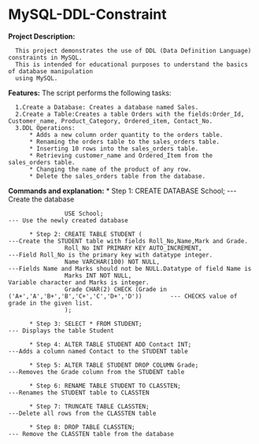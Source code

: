 # MySQL-DDL-Constraint

**Project Description:**
      
      This project demonstrates the use of DDL (Data Definition Language) constraints in MySQL. 
      This is intended for educational purposes to understand the basics of database manipulation 
      using MySQL.

**Features:**
      The script performs the following tasks:

      1.Create a Database: Creates a database named Sales.
      2.Create a Table:Creates a table Orders with the fields:Order_Id, Customer_name, Product_Category, Ordered_item, Contact_No.
      3.DDL Operations:
          * Adds a new column order quantity to the orders table.
          * Renaming the orders table to the sales_orders table.
          * Inserting 10 rows into the sales_orders table.
          * Retrieving customer_name and Ordered_Item from the sales_orders table.
          * Changing the name of the product of any row. 
          * Delete the sales_orders table from the database.
          
**Commands and explanation:**
          * Step 1: CREATE DATABASE School;                                                     ---Create the database
                  
                    USE School;                                                                 --- Use the newly created database

          * Step 2: CREATE TABLE STUDENT (                                                      ---Create the STUDENT table with fields Roll_No,Name,Mark and Grade.
                    Roll_No INT PRIMARY KEY AUTO_INCREMENT,                                     ---Field Roll_No is the primary key with datatype integer.
                    Name VARCHAR(100) NOT NULL,                                                 ---Fields Name and Marks should not be NULL.Datatype of field Name is
                    Marks INT NOT NULL,                                                            Variable character and Marks is integer. 
                    Grade CHAR(2) CHECK (Grade in ('A+','A','B+','B','C+','C','D+','D'))        --- CHECKS value of grade in the given list.
                    );

          * Step 3: SELECT * FROM STUDENT;                                                      --- Displays the table Student

          * Step 4: ALTER TABLE STUDENT ADD Contact INT;                                       ---Adds a column named Contact to the STUDENT table

          * Step 5: ALTER TABLE STUDENT DROP COLUMN Grade;                                     ---Removes the Grade column from the STUDENT table

          * Step 6: RENAME TABLE STUDENT TO CLASSTEN;                                          ---Renames the STUDENT table to CLASSTEN

          * Step 7: TRUNCATE TABLE CLASSTEN;                                                   ---Delete all rows from the CLASSTEN table

          * Step 8: DROP TABLE CLASSTEN;                                                       --- Remove the CLASSTEN table from the database
